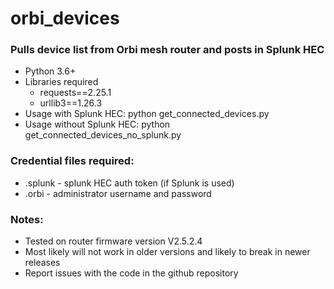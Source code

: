 # orbi_devices

### Pulls device list from Orbi mesh router and posts in Splunk HEC

* Python 3.6+
* Libraries required
  * requests==2.25.1
  * urllib3==1.26.3
* Usage with Splunk HEC: python get_connected_devices.py
* Usage without Splunk HEC: python get_connected_devices_no_splunk.py

### Credential files required:
* .splunk - splunk HEC auth token (if Splunk is used)
* .orbi - administrator username and password

### Notes:
* Tested on router firmware version V2.5.2.4
* Most likely will not work in older versions and likely to break in newer releases
* Report issues with the code in the github repository
